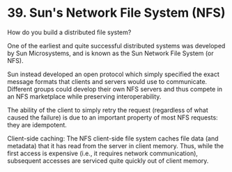 # 39. Sun's Network File System (NFS)
How do you build a distributed file system?

One of the earliest and quite successful distributed systems was developed by Sun Microsystems, and is known as the Sun Network File System (or NFS). 

Sun instead developed an open protocol which simply specified the exact message formats that clients and servers would use to communicate. Different groups could develop their own NFS servers and thus compete in an NFS marketplace while preserving interoperability.

The ability of the client to simply retry the request (regardless of what caused the failure) is due to an important property of most NFS requests: they are idempotent.

Client-side caching: The NFS client-side file system caches file data (and metadata) that it has read from the server in client memory. Thus, while the first access is expensive (i.e., it requires network communication), subsequent accesses are serviced quite quickly out of client memory.
